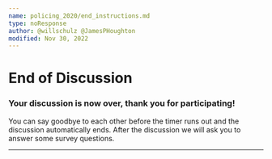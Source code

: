 ```yaml
---
name: policing_2020/end_instructions.md
type: noResponse
author: @willschulz @JamesPHoughton
modified: Nov 30, 2022
---
```


# End of Discussion

### Your discussion is now over, thank you for participating!

You can say goodbye to each other before the timer runs out and the discussion automatically ends.
After the discussion we will ask you to answer some survey questions.

---
